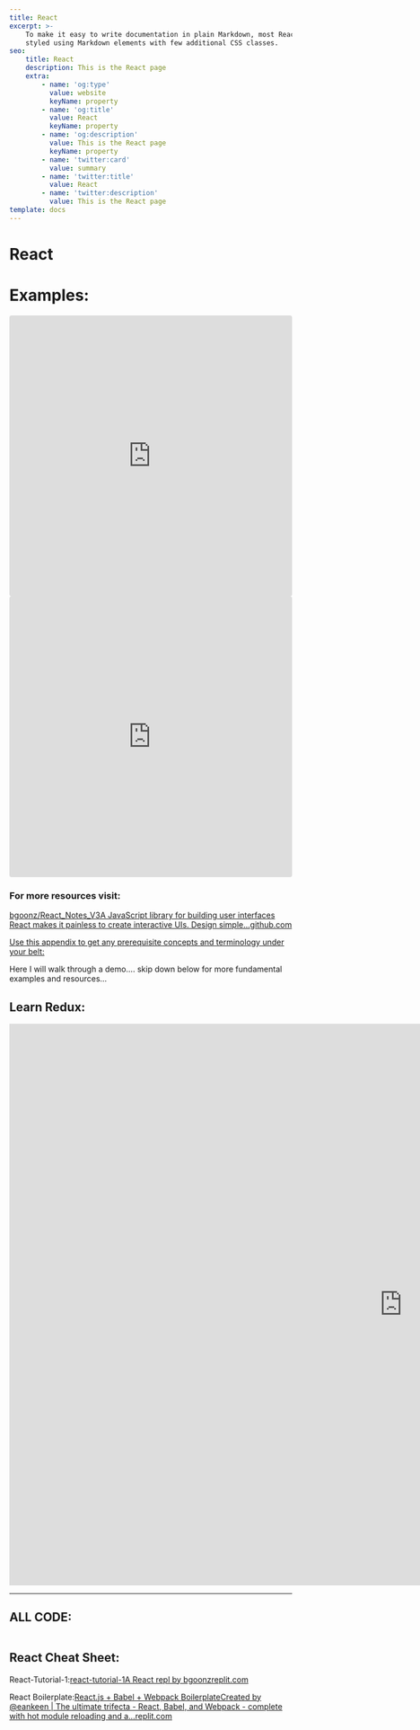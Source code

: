 ```yaml
---
title: React
excerpt: >-
    To make it easy to write documentation in plain Markdown, most React are
    styled using Markdown elements with few additional CSS classes.
seo:
    title: React
    description: This is the React page
    extra:
        - name: 'og:type'
          value: website
          keyName: property
        - name: 'og:title'
          value: React
          keyName: property
        - name: 'og:description'
          value: This is the React page
          keyName: property
        - name: 'twitter:card'
          value: summary
        - name: 'twitter:title'
          value: React
        - name: 'twitter:description'
          value: This is the React page
template: docs
---
```


# React

# Examples:

<iframe src="https://codesandbox.io/embed/react-embeds-w6oec?fontsize=14&hidenavigation=1&theme=dark"
     style="width:100%; height:500px; border:0; border-radius: 4px; overflow:hidden;"
     title="React Embeds"
     allow="accelerometer; ambient-light-sensor; camera; encrypted-media; geolocation; gyroscope; hid; microphone; midi; payment; usb; vr; xr-spatial-tracking"
     sandbox="allow-forms allow-modals allow-popups allow-presentation allow-same-origin allow-scripts"
   >
</iframe>

<iframe src="https://codesandbox.io/embed/thirsty-cori-c9qxq?fontsize=14&hidenavigation=1&theme=dark"
     style="width:100%; height:500px; border:0; border-radius: 4px; overflow:hidden;"
     title="thirsty-cori-c9qxq"
     allow="accelerometer; ambient-light-sensor; camera; encrypted-media; geolocation; gyroscope; hid; microphone; midi; payment; usb; vr; xr-spatial-tracking"
     sandbox="allow-forms allow-modals allow-popups allow-presentation allow-same-origin allow-scripts"
   >
</iframe>

### For more resources visit:

[bgoonz/React_Notes_V3A JavaScript library for building user interfaces React makes it painless to create interactive UIs. Design simple…github.com](https://github.com/bgoonz/React_Notes_V3)

[Use this appendix to get any prerequisite concepts and terminology under your belt:](https://gist.github.com/bgoonz/e07d9e7917ae9e98807358d1e7cc4a67)

Here I will walk through a demo…. skip down below for more fundamental examples and resources…

## Learn Redux:

<iframe class="block-content" src="https://learning-redux42.netlify.app/" height="1000px" width="1400px" scrolling="yes" frameborder="no" loading="lazy" allowtransparency="true" allowfullscreen="true"  frameborder="0" allow="accelerometer; autoplay; clipboard-write; encrypted-media; gyroscope; picture-in-picture" allowfullscreen>
</iframe>

---

<script src="https://gist.github.com/bgoonz/0e9d7ba47f02d41d8cecfd23beecd2b1.js">
</script>

## ALL CODE:

```jsx

```

## React Cheat Sheet: <a id="8738">
</a>

React-Tutorial-1:[react-tutorial-1A React repl by bgoonzreplit.com](https://replit.com/@bgoonz/react-tutorial-1)

React Boilerplate:[React.js + Babel + Webpack BoilerplateCreated by @eankeen | The ultimate trifecta - React, Babel, and Webpack - complete with hot module reloading and a…replit.com](https://replit.com/@bgoonz/Reactjs-Babel-Webpack-Boilerplate#index.js)
